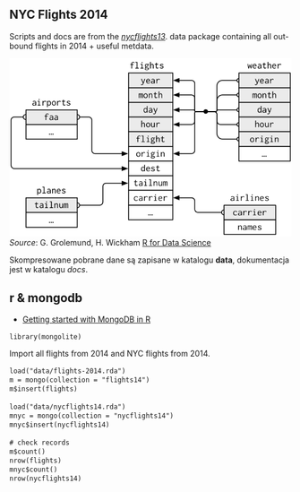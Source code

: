 ## NYC Flights 2014

Scripts and docs are from the
[_nycflights13_](https://github.com/hadley/nycflights13).
data package containing all out-bound flights in 2014 + useful metdata.

![relational nycflights](images/relational-nycflights.png)
_Source_: G. Grolemund, H. Wickham [R for Data Science](http://r4ds.had.co.nz/relational-data.html)

Skompresowane pobrane dane są zapisane w katalogu **data**,
dokumentacja jest w katalogu *docs*.

## r & mongodb

* [Getting started with MongoDB in R](https://cran.r-project.org/web/packages/mongolite/vignettes/intro.html)

```{r}
library(mongolite)
```

Import all flights from 2014 and NYC flights from 2014.
```{r}
load("data/flights-2014.rda")
m = mongo(collection = "flights14")
m$insert(flights)

load("data/nycflights14.rda")
mnyc = mongo(collection = "nycflights14")
mnyc$insert(nycflights14)

# check records
m$count()
nrow(flights)
mnyc$count()
nrow(nycflights14)
```
